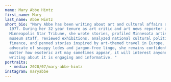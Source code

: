 ```yaml
---
name: Mary Abbe Hintz
first_name: Mary
last_name: Abbe Hintz
short_bio: "Mary Abbe has been writing about art and cultural affairs since
  1977. During her 32 year tenure as art critic and art news reporter at the
  Minneapolis Star Tribune, she wrote stories, profiled Minnesota artists and
  museum staff, reviewed exhibitions, analyzed national cultural politics and
  finance, and penned stories inspired by art-themed travel in Europe. An
  advocate of snappy ledes and jargon-free lingo, she remains confident that, no
  matter how esoteric art may sometimes appear, it will interest anyone if the
  writing about it is engaging and informative. "
portraits:
  - media: 2020/07/mary-abbe-hintz
instagram: maryabbe
---
```

